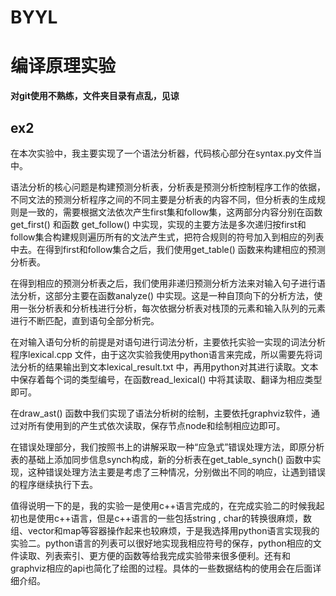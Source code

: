 # BYYL
# 编译原理实验

**对git使用不熟练，文件夹目录有点乱，见谅**

## ex2

在本次实验中，我主要实现了一个语法分析器，代码核心部分在syntax.py文件当中。

语法分析的核心问题是构建预测分析表，分析表是预测分析控制程序工作的依据，不同文法的预测分析程序之间的不同主要是分析表的内容不同，但分析表的生成规则是一致的，需要根据文法依次产生first集和follow集，这两部分内容分别在函数get_first() 和函数 get_follow() 中实现，实现的主要方法是多次递归按first和follow集合构建规则遍历所有的文法产生式，把符合规则的符号加入到相应的列表中去。在得到first和follow集合之后，我们使用get_table() 函数来构建相应的预测分析表。


在得到相应的预测分析表之后，我们使用非递归预测分析方法来对输入句子进行语法分析，这部分主要在函数analyze() 中实现。这是一种自顶向下的分析方法，使用一张分析表和分析栈进行分析，每次依据分析表对栈顶的元素和输入队列的元素进行不断匹配，直到语句全部分析完。


在对输入语句分析的前提是对语句进行词法分析，主要依托实验一实现的词法分析程序lexical.cpp 文件，由于这次实验我使用python语言来完成，所以需要先将词法分析的结果输出到文本lexical_result.txt 中，再用python对其进行读取。文本中保存着每个词的类型编号，在函数read_lexical() 中将其读取、翻译为相应类型即可。


在draw_ast() 函数中我们实现了语法分析树的绘制，主要依托graphviz软件，通过对所有使用到的产生式依次读取，保存节点node和绘制相应边即可。


在错误处理部分，我们按照书上的讲解采取一种“应急式”错误处理方法，即原分析表的基础上添加同步信息synch构成，新的分析表在get_table_synch() 函数中实现，这种错误处理方法主要是考虑了三种情况，分别做出不同的响应，让遇到错误的程序继续执行下去。


值得说明一下的是，我的实验一是使用c++语言完成的，在完成实验二的时候我起初也是使用c++语言，但是c++语言的一些包括string , char的转换很麻烦，数组、vector和map等容器操作起来也较麻烦，于是我选择用python语言实现我的实验二。python语言的列表可以很好地实现我相应符号的保存，python相应的文件读取、列表索引、更方便的函数等给我完成实验带来很多便利。还有和graphviz相应的api也简化了绘图的过程。具体的一些数据结构的使用会在后面详细介绍。

